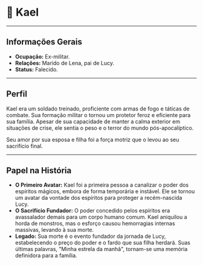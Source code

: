 # 👤 Kael

---

## **Informações Gerais**

- **Ocupação:** Ex-militar.
- **Relações:** Marido de Lena, pai de Lucy.
- **Status:** Falecido.

---

## **Perfil**

Kael era um soldado treinado, proficiente com armas de fogo e táticas de combate. Sua formação militar o tornou um protetor feroz e eficiente para sua família. Apesar de sua capacidade de manter a calma exterior em situações de crise, ele sentia o peso e o terror do mundo pós-apocalíptico.

Seu amor por sua esposa e filha foi a força motriz que o levou ao seu sacrifício final.

---

## **Papel na História**

- **O Primeiro Avatar:** Kael foi a primeira pessoa a canalizar o poder dos espíritos mágicos, embora de forma temporária e instável. Ele se tornou um avatar da vontade dos espíritos para proteger a recém-nascida Lucy.
- **O Sacrifício Fundador:** O poder concedido pelos espíritos era avassalador demais para um corpo humano comum. Kael aniquilou a horda de monstros, mas o esforço causou hemorragias internas massivas, levando à sua morte.
- **Legado:** Sua morte é o evento fundador da jornada de Lucy, estabelecendo o preço do poder e o fardo que sua filha herdará. Suas últimas palavras, "Minha estrela da manhã", tornam-se uma memória definidora para a família.
